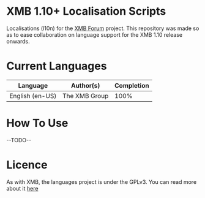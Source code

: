 # XMB 1.10+ Localisation Scripts
Localisations (l10n) for the [XMB Forum](http://xmbforum2.com) project.
This repository was made so as to ease collaboration on language support for the XMB 1.10 release onwards.

# Current Languages
| Language | Author(s) | Completion |
| - | - | - |
| English (en-US) | The XMB Group | 100% |

# How To Use
--TODO--

# Licence
As with XMB, the languages project is under the GPLv3. You can read more about it [here](https://www.gnu.org/licenses/gpl-3.0.en.html)

